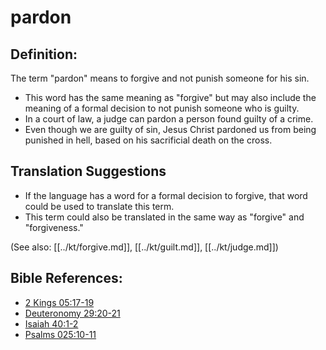# pardon #

## Definition: ##

The term "pardon" means to forgive and not punish someone for his sin. 

* This word has the same meaning as "forgive" but may also include the meaning of a formal decision to not punish someone who is guilty.
* In a court of law, a judge can pardon a person found guilty of a crime.
* Even though we are guilty of sin, Jesus Christ pardoned us from being punished in hell, based on his sacrificial death on the cross.

## Translation Suggestions ##

* If the language has a word for a formal decision to forgive, that word could be used to translate this term.
* This term could also be translated in the same way as "forgive" and "forgiveness."

(See also: [[../kt/forgive.md]], [[../kt/guilt.md]], [[../kt/judge.md]])

## Bible References: ##

* [2 Kings 05:17-19](en/tn/2ki/help/05/17)
* [Deuteronomy 29:20-21](en/tn/deu/help/29/20)
* [Isaiah 40:1-2](en/tn/isa/help/40/01)
* [Psalms 025:10-11](en/tn/psa/help/25/10)